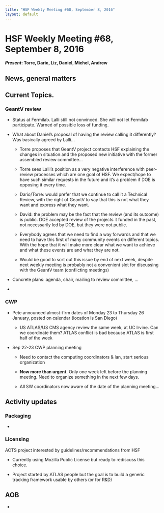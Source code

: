 ```yaml
---
title: "HSF Weekly Meeting #68, September 8, 2016"
layout: default
---
```


# HSF Weekly Meeting #68, September 8, 2016

#### *Present*: Torre, Dario, Liz, Daniel, Michel, Andrew

## News, general matters

## Current Topics.

### GeantV review

-   Status at Fermilab. Lalli still not convinced. She will not let Fermilab participate. Warned of possible loss of funding.

-   What about Daniel’s proposal of having the review calling it differently? Was basically agreed by Lalli…

    -   Torre proposes that GeantV project contacts HSF explaining the changes in situation and the proposed new initiative with the former assembled review committee…

    -   Torre sees Lalli’s position as a very negative interference with peer-review processes which are one goal of HSF. We expect/hope to have such similar requests in the future and it’s a problem if DOE is opposing it every time.

    -   Dario/Torre: would prefer that we continue to call it a Technical Review, with the right of GeantV to say that this is not what they want and express what they want.

    -   David: the problem may be the fact that the review (and its outcome) is public. DOE accepted review of the projects it funded in the past, not necessarily led by DOE, but they were not public.

    -   Everybody agrees that we need to find a way forwards and that we need to have this first of many community events on different topics. With the hope that it will make more clear what we want to achieve and what these events are and what they are not.

    -   Would be good to sort out this issue by end of next week, despite next weekly meeting is probably not a convenient slot for discussing with the GeantV team (conflicting meetings)

-   Concrete plans: agenda, chair, mailing to review committee, …

-   

### CWP

-   Pete announced almost-firm dates of Monday 23 to Thursday 26 January, posted on calendar (location is San Diego)

    -   US ATLAS/US CMS agency review the same week, at UC Irvine. Can we coordinate them? ATLAS conflict is bad because ATLAS is first half of the week

-   Sep 22-23 CWP planning meeting

    -   Need to contact the computing coordinators & Ian, start serious organization

    -   **Now more than urgent**. Only one week left before the planning meeting. Need to organize something in the next few days.

    -   All SW coordinators now aware of the date of the planning meeting…

## Activity updates

### Packaging

-   

### Licensing

ACTS project interested by guidelines/recommendations from HSF

-   Currently using Mozilla Public License but ready to rediscuss this choice.

-   Project started by ATLAS people but the goal is to build a generic tracking framework usable by others (or for R&D)

## AOB

-   
